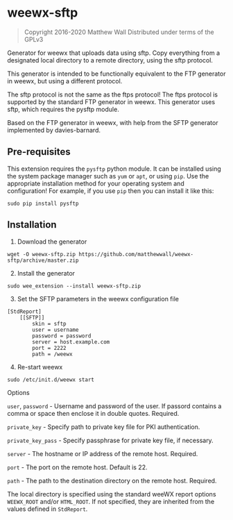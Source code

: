 # weewx-sftp

> Copyright 2016-2020 Matthew Wall
> Distributed under terms of the GPLv3

Generator for weewx that uploads data using sftp.  Copy everything from a
designated local directory to a remote directory, using the sftp protocol.

This generator is intended to be functionally equivalent to the FTP generator
in weewx, but using a different protocol.

The sftp protocol is not the same as the ftps protocol!  The ftps protocol
is supported by the standard FTP generator in weewx.  This generator uses sftp,
which requires the pysftp module.

Based on the FTP generator in weewx, with help from the SFTP generator
implemented by davies-barnard.

## Pre-requisites

This extension requires the `pysftp` python module.  It can be installed using
the system package manager such as `yum` or `apt`, or using `pip`.  Use the
appropriate installation method for your operating system and configuration!
For example, if you use `pip` then you can install it like this:

```
sudo pip install pysftp
```

## Installation

1) Download the generator

```
wget -O weewx-sftp.zip https://github.com/matthewwall/weewx-sftp/archive/master.zip
```

2) Install the generator

```
sudo wee_extension --install weewx-sftp.zip
```

3) Set the SFTP parameters in the weewx configuration file

```
[StdReport]
    [[SFTP]]
        skin = sftp
        user = username
        password = password
        server = host.example.com
        port = 2222
        path = /weewx
```

4) Re-start weewx

```
sudo /etc/init.d/weewx start
```

Options

`user`, `password` - Username and password of the user.  If passord contains a comma or space then enclose it in double quotes.  Required.

`private_key` - Specify path to private key file for PKI authentication.

`private_key_pass` - Specify passphrase for private key file, if necessary.

`server` - The hostname or IP address of the remote host.  Required.
 
`port` - The port on the remote host.  Default is 22.

`path` - The path to the destination directory on the remote host.  Required.

The local directory is specified using the standard weeWX report options `WEEWX_ROOT` and/or `HTML_ROOT`.  If not specified, they are inherited from the values defined in `StdReport`.
